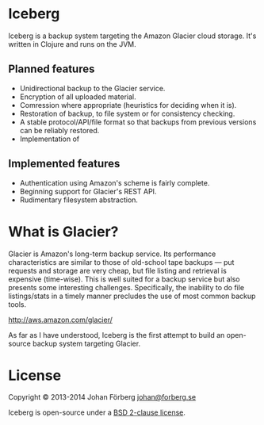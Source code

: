 # Iceberg

Iceberg is a backup system targeting the Amazon Glacier cloud storage. It's written in Clojure and runs on the JVM.

## Planned features

* Unidirectional backup to the Glacier service.
* Encryption of all uploaded material.
* Comression where appropriate (heuristics for deciding when it is).
* Restoration of backup, to file system or for consistency checking.
* A stable protocol/API/file format so that backups from previous versions can be reliably restored.
* Implementation of 

## Implemented features

* Authentication using Amazon's scheme is fairly complete.
* Beginning support for Glacier's REST API.
* Rudimentary filesystem abstraction.

# What is Glacier?

Glacier is Amazon's long-term backup service. Its performance characteristics are similar to those of old-school tape backups &mdash; put requests and storage are very cheap, but file listing and retrieval is expensive (time-wise). This is well suited for a backup service but also presents some interesting challenges. Specifically, the inability to do file listings/stats in a timely manner precludes the use of most common backup tools.

http://aws.amazon.com/glacier/

As far as I have understood, Iceberg is the first attempt to build an open-source backup system targeting Glacier.

# License

Copyright © 2013-2014 Johan Förberg <johan@forberg.se>

Iceberg is open-source under a [BSD 2-clause license](http://opensource.org/licenses/BSD-2-Clause).
